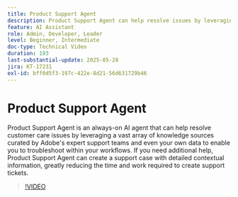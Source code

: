 ```yaml
---
title: Product Support Agent
description: Product Support Agent can help resolve issues by leveraging a vast array of knowledge sources curated by Adobe's expert support teams and even your own data. If you need additional help, Product Support Agent can now create a support case with detailed contextual information.
feature: AI Assistant
role: Admin, Developer, Leader
level: Beginner, Intermediate
doc-type: Technical Video
duration: 193
last-substantial-update: 2025-05-28
jira: KT-17231
exl-id: bff0d5f3-197c-422e-8d21-56d631729b46
---
```

# Product Support Agent

Product Support Agent is an always-on AI agent that can help resolve customer care issues by leveraging a vast array of knowledge sources curated by Adobe's expert support teams and even your own data to enable you to troubleshoot within your workflows. If you need additional help, Product Support Agent can create a support case with detailed contextual information, greatly reducing the time and work required to create support tickets.

>[!VIDEO](https://video.tv.adobe.com/v/3443183/?learn=on&enablevpops)
